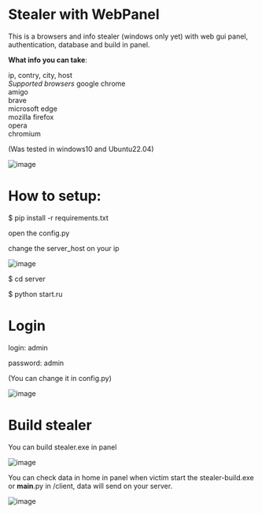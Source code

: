 # Stealer with WebPanel

This is a browsers and info stealer (windows only yet) with web gui panel, authentication, database and build in panel.

<b>What info you can take</b>:

  ip, contry, city, host<br>
  <i>Supported browsers</i>
  google chrome<br>
  amigo<br>
  brave<br>
  microsoft edge<br>
  mozilla firefox<br>
  opera<br>
  chromium<br>

(Was tested in windows10 and Ubuntu22.04)

![image](https://user-images.githubusercontent.com/101527966/174895329-12b45188-9931-44ce-b142-1d692636ba50.png)

# How to setup:

$ pip install -r requirements.txt

open the config.py

change the server_host on your ip

![image](https://user-images.githubusercontent.com/101527966/174895939-564db7cc-cb90-436c-a8ca-5df0c8e7b005.png)

$ cd server

$ python start.ru


# Login
  login: admin
  
  password: admin
  
  (You can change it in config.py)
  
![image](https://user-images.githubusercontent.com/101527966/174895245-7c18731c-b10d-4340-bda0-390bbf4baeb0.png)




# Build stealer
You can build stealer.exe in panel

![image](https://user-images.githubusercontent.com/101527966/174895155-0c0b570e-a655-4492-8811-04b87e5730b4.png)

You can check data in home in panel when victim start the stealer-build.exe or __main__.py in /client, data will send on your server.

![image](https://user-images.githubusercontent.com/101527966/174898453-5c372ecd-4d84-43ce-9067-61536accc944.png)

